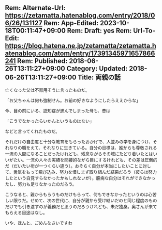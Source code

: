 Rem: Alternate-Url: https://zetamatta.hatenablog.com/entry/2018/06/26/131127
Rem: App-Edited: 2023-10-18T00:11:47+09:00
Rem: Draft: yes
Rem: Url-To-Edit: https://blog.hatena.ne.jp/zetamatta/zetamatta.hatenablog.com/atom/entry/17391345971657866241
Rem: Published: 2018-06-26T13:11:27+09:00
Category:
Updated: 2018-06-26T13:11:27+09:00
Title: 両親の話
---
亡くなった父は不器用そうに言ったものだ。

「お父ちゃんは何も強制せん。お前の好きなようにしたらええからな」

今、目の前にいる、認知症が進んでしまった母も、昔は

「こうでなかったらいかんというものはない」

などと言ってくれたものだ。

それだけの自由度と十分な教育をもらったおかげで、人並みの学を身につけ、それなりの職をえて、それなりに生きている。自分の目標は、誰からも尊敬される一流の人間になることだったけれども、残念ながらその域にたどり着いたとはいいがたい。一流の人々の実績を間接的ながら目にするけれども、その差は圧倒的だ（だいたい桁が一つくらい違う）。おそらく自分が本当にしたいことに対して、勇気をもって飛び込み、努力を惜しまず取り組んだ結果だろう（彼らは努力したという自覚すらなかったかもしれないが）。臆病な自分はそれができなかったし、努力も足りなかったのだろう。

こうなると、親からもらうものだけもらって、何もできなかったというのは心苦しい限りだ。せめて、次の世代に、自分が親から受け継いだのと同じ程度のものだけでも引き渡すのが義務だと思うのだろうけれども、未だ独身。奥さんが来てもらえる目途はなし。

いや、ほんと、ごめんなさいですわ